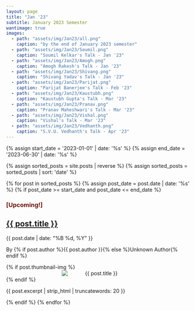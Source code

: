 ```yaml
---
layout: page
title: "Jan '23"
subtitle: January 2023 Semester
wantimage: true
images:
  - path: "assets/img/Jan23/all.png"
    caption: "by the end of January 2023 semester"
  - path: "assets/img/Jan23/Soumil.png"
    caption: "Soumil Kelkar's Talk - Jan '23"
  - path: "assets/img/Jan23/Amogh.png"
    caption: "Amogh Rakesh's Talk - Jan '23"
  - path: "assets/img/Jan23/Shivang.png"
    caption: "Shivang Yadav's Talk - Jan '23"
  - path: "assets/img/Jan23/Parijat.png"
    caption: "Parijat Banerjee's Talk - Feb '23"
  - path: "assets/img/Jan23/Kaustubh.png"
    caption: "Kaustubh Gupta's Talk - Mar '23"
  - path: "assets/img/Jan23/Pranav.png"
    caption: "Pranav Maheshwari's Talk - Mar '23"
  - path: "assets/img/Jan23/Vishal.png"
    caption: "Vishal's Talk - Mar '23"
  - path: "assets/img/Jan23/Vedhanth.png"
    caption: "S.V.U. Vedhanth's Talk - Apr '23"
---
```


<div class="post-list">
  {% assign start_date = '2023-01-01' | date: '%s' %}
  {% assign end_date = '2023-06-30' | date: '%s' %}

  {% assign sorted_posts = site.posts | reverse %}
  {% assign sorted_posts = sorted_posts | sort: 'date' %}

  {% for post in sorted_posts %}
    {% assign post_date = post.date | date: '%s' %}
    {% if post_date >= start_date and post_date <= end_date %}
      <div class="post-box">
        <h3 class="blinking-text" style="color: rgb(106, 20, 7);">[Upcoming!]</h3>
        <h2><a href="{{ post.url }}">{{ post.title }}</a></h2>
        <p class="post-date">{{ post.date | date: "%B %d, %Y" }}</p>
        <p class="post-author">By {% if post.author %}{{ post.author }}{% else %}Unknown Author{% endif %}</p>
        {% if post.thumbnail-img %}
        <div class="post-thumbnail" style="text-align: center;">
          <img src="{{ post.thumbnail-img | relative_url }}" alt="{{ post.title }}"
         style="max-width: 200px; height: auto; display: block; margin: 0 auto;">
        </div>
        {% endif %}
        <p class="post-excerpt">{{ post.excerpt | strip_html | truncatewords: 20 }}</p>
      </div>
    {% endif %}
  {% endfor %}
</div>
